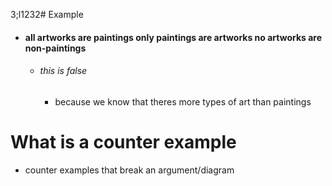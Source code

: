 3;l1232# Example
- ####  all artworks are paintings only paintings are artworks no artworks are non-paintings
	- ###### this is false 
		- because we know that theres more types of art than paintings
# What is a counter example
- counter examples that break an argument/diagram 